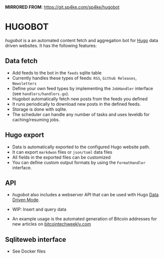 **MIRRORED FROM**: https://git.sp4ke.com/sp4ke/hugobot

# HUGOBOT

*hugobot* is a an automated content fetch and aggregation bot for [Hugo][hugo] data
driven websites. It has the following features:


## Data fetch

- Add feeds to the bot in the `feeds` sqlite table
- Currently handles these types of feeds: `RSS`, `Github Releases`, `Newsletters`
- Define your own feed types by implementing the `JobHandler` interface (see
  `handlers/handlers.go`).
- Hugobot automatically fetch new posts from the feeds you defined
- It runs periodically to download new posts in the defined feeds.
- Storage is done with sqlite. 
- The scheduler can handle any number of tasks and uses leveldb for
  caching/resuming jobs.


## Hugo export

- Data is automatically exported to the configured Hugo website path.
- It can export `markdwon` files or `json/toml` data files
- All fields in the exported files can be customized
- You can define custom output formats by using the `FormatHandler` interface.


## API

- *hugobot* also includes a webserver API that can be used with Hugo [Data
  Driven Mode][data-driven].

- WIP: Insert and query data 

- An example usage is the automated generation of Bitcoin addresses for new
  articles on [bitcointechweekly.com][btw-btc]

## Sqliteweb interface

- See Docker files


[data-driven]:https://gohugo.io/templates/data-templates/#data-driven-content
[btw-btc]:https://bitcointechweekly.com/btc/3Jv15g4G5LDnBJPDh1e2ja8NPnADzMxhVh
[hugo]:https://gohugo.io

